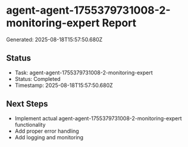 # agent-agent-1755379731008-2-monitoring-expert Report

Generated: 2025-08-18T15:57:50.680Z

## Status
- Task: agent-agent-1755379731008-2-monitoring-expert
- Status: Completed
- Timestamp: 2025-08-18T15:57:50.680Z

## Next Steps
- Implement actual agent-agent-1755379731008-2-monitoring-expert functionality
- Add proper error handling
- Add logging and monitoring
